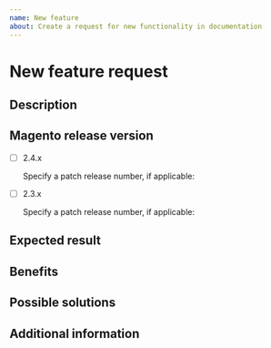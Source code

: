 ```yaml
---
name: New feature
about: Create a request for new functionality in documentation
---
```


# New feature request

## Description

<!-- (REQUIRED) Describe the feature you want added to MerchDocs -->

## Magento release version

<!-- Use the following section to indicate which Magento release(s) are affected by the new feature-->

- [ ] 2.4.x

   Specify a patch release number, if applicable:

- [ ] 2.3.x

   Specify a patch release number, if applicable:

## Expected result

<!-- (REQUIRED) What is the expected result/behavior of this feature? -->

## Benefits

<!-- (REQUIRED) How does this feature improve the documentation experience? -->

## Possible solutions

<!-- (OPTIONAL) What would a solution for this issue look like? -->

## Additional information

<!-- (OPTIONAL) What other information can you provide about this feature? -->

<!--
Thank you for taking the time to report this issue!
GitHub Issues should only be created for problems/topics related to this project's codebase.

Before submitting this issue, please make sure you are complying with our Code of Conduct:
https://github.com/magento/merchdocs/blob/master/.github/CODE_OF_CONDUCT.md

Issues that do not comply with our Code of Conduct or do not contain enough information may be closed at the maintainers' discretion.

Feel free to remove this section before creating this issue.
-->